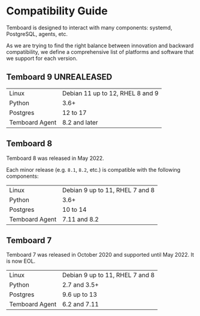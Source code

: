 # Compatibility Guide

Temboard is designed to interact with many components: systemd, PostgreSQL,
agents, etc.

As we are trying to find the right balance between innovation and backward
compatibility, we define a comprehensive list of platforms and software that
we support for each version.

## Temboard 9 UNREALEASED

|                |                                            |
| -------------- | -------------------------------------------|
| Linux          | Debian 11 up to 12, RHEL 8 and 9            |
| Python         | 3.6+                                       |
| Postgres       | 12 to 17                                   |
| Temboard Agent | 8.2 and later

## Temboard 8

Temboard 8 was released in May 2022.

Each minor release (e.g. `8.1`, `8.2`, etc.) is compatible with the following
components:

|                |                                            |
| -------------- | -------------------------------------------|
| Linux          | Debian 9 up to 11, RHEL 7 and 8            |
| Python         | 3.6+                                       |
| Postgres       | 10 to 14                                   |
| Temboard Agent | 7.11 and 8.2                               |

## Temboard 7

Temboard 7 was released in October 2020 and supported until May 2022.
It is now EOL.

|                |                                            |
| -------------- | -------------------------------------------|
| Linux          | Debian 9 up to 11, RHEL 7 and 8            |
| Python         | 2.7 and 3.5+
| Postgres       | 9.6 up to 13                               |
| Temboard Agent | 6.2 and 7.11                               |
